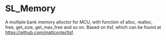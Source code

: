 # SL_Memory
A multiple bank memory alloctor for MCU, with function of alloc, realloc, free, get_size, get_max_free and so on.
Based on tlsf, which can be found at https://github.com/mattconte/tlsf.
